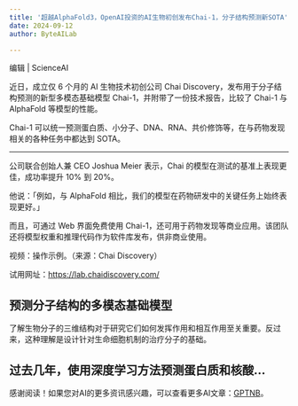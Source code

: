 ```yaml
---
title: '超越AlphaFold3，OpenAI投资的AI生物初创发布Chai-1，分子结构预测新SOTA'
date: 2024-09-12
author: ByteAILab

---
```


编辑 | ScienceAI

近日，成立仅 6 个月的 AI 生物技术初创公司 Chai Discovery，发布用于分子结构预测的新型多模态基础模型 Chai-1，并附带了一份技术报告，比较了 Chai-1 与 AlphaFold 等模型的性能。

Chai-1 可以统一预测蛋白质、小分子、DNA、RNA、共价修饰等，在与药物发现相关的各种任务中都达到 SOTA。

---


公司联合创始人兼 CEO Joshua Meier 表示，Chai 的模型在测试的基准上表现更佳，成功率提升 10% 到 20%。

他说：「例如，与 AlphaFold 相比，我们的模型在药物研发中的关键任务上始终表现更好。」

而且，可通过 Web 界面免费使用 Chai-1，还可用于药物发现等商业应用。该团队还将模型权重和推理代码作为软件库发布，供非商业使用。

视频：操作示例。（来源：Chai Discovery）

试用网址：https://lab.chaidiscovery.com/

## 预测分子结构的多模态基础模型

了解生物分子的三维结构对于研究它们如何发挥作用和相互作用至关重要。反过来，这种理解是设计针对生命细胞机制的治疗分子的基础。

过去几年，使用深度学习方法预测蛋白质和核酸...
---
感谢阅读！如果您对AI的更多资讯感兴趣，可以查看更多AI文章：[GPTNB](https://gptnb.com)。